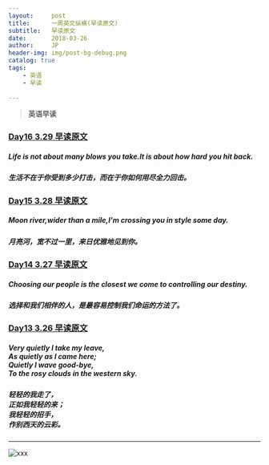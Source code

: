 ```yaml
---
layout:     post
title:      一周英文纵横(早读原文)
subtitle:   早读原文
date:       2018-03-26
author:     JP
header-img: img/post-bg-debug.png
catalog: true
tags:
    - 英语
    - 早读
    
---
```


>  **英语早读** 

### [Day16 3.29 早读原文](http://mp.weixin.qq.com/s/DXNQb1fLyM1Sd63R7PfJ-w)

##### Life is not about many blows you take.It is about how hard you hit back.<br>
##### 生活不在于你受到多少打击，而在于你如何用尽全力回击。

### [Day15 3.28 早读原文](http://mp.weixin.qq.com/s/ZM6lrtOK3H4VWxfz0_JXDA)

##### Moon river,wider than a mile,I'm crossing you in style some day.
##### 月亮河，宽不过一里，来日优雅地见到你。

### [Day14 3.27 早读原文](http://mp.weixin.qq.com/s/ZM6lrtOK3H4VWxfz0_JXDA)

##### Choosing our people is the closest we come to controlling our destiny. 
##### 选择和我们相伴的人，是最容易控制我们命运的方法了。

### [Day13 3.26 早读原文](http://mp.weixin.qq.com/s/H9AU4lNDxr3m4gkzBGHRTw)

##### Very quietly I take my leave,<br> As quietly as I came here;<br> Quietly I wave good-bye,<br> To the rosy clouds in the western sky.<br>
##### 轻轻的我走了，<br>正如我轻轻的来；<br>我轻轻的招手，<br>作别西天的云彩。


---



![xxx](http://img07.tooopen.com/images/20170316/tooopen_sy_201956178977.jpg)